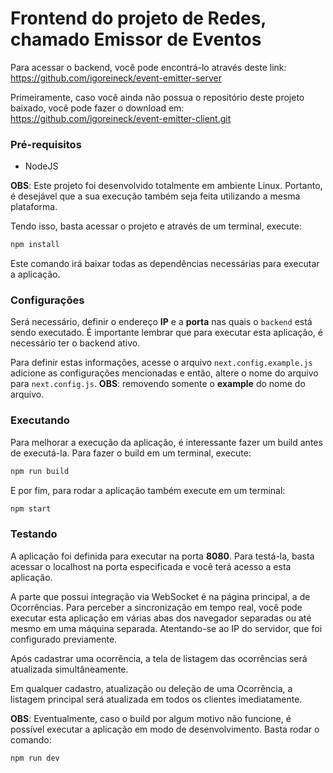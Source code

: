 # Frontend do projeto de Redes, chamado Emissor de Eventos

Para acessar o backend, você pode encontrá-lo através deste link: https://github.com/igoreineck/event-emitter-server

Primeiramente, caso você ainda não possua o repositório deste projeto baixado, você pode fazer o download em: https://github.com/igoreineck/event-emitter-client.git

### Pré-requisitos
- NodeJS

**OBS**: Este projeto foi desenvolvido totalmente em ambiente Linux. Portanto, é desejável que a sua execução também seja feita utilizando a mesma plataforma.

Tendo isso, basta acessar o projeto e através de um terminal, execute:
```bash
npm install
```

Este comando irá baixar todas as dependências necessárias para executar a aplicação.

### Configurações

Será necessário, definir o endereço **IP** e a **porta** nas quais o `backend` está sendo executado. É importante lembrar que para executar esta aplicação, é necessário ter o backend ativo.

Para definir estas informações, acesse o arquivo `next.config.example.js` adicione as configurações mencionadas e então, altere o nome do arquivo para `next.config.js`. **OBS**: removendo somente o **example** do nome do arquivo.

### Executando

Para melhorar a execução da aplicação, é interessante fazer um build antes de executá-la. Para fazer o build em um terminal, execute:
```bash
npm run build
```

E por fim, para rodar a aplicação também execute em um terminal:
```bash
npm start
```

### Testando

A aplicação foi definida para executar na porta **8080**. Para testá-la, basta acessar o localhost na porta especificada e você terá acesso a esta aplicação.

A parte que possui integração via WebSocket é na página principal, a de Ocorrências. Para perceber a sincronização em tempo real, você pode executar esta aplicação em várias abas dos navegador separadas ou até mesmo em uma máquina separada. Atentando-se ao IP do servidor, que foi configurado previamente.

Após cadastrar uma ocorrência, a tela de listagem das ocorrências será atualizada simultâneamente.

Em qualquer cadastro, atualização ou deleção de uma Ocorrência, a listagem principal será atualizada em todos os clientes imediatamente.

**OBS**: Eventualmente, caso o build por algum motivo não funcione, é possível executar a aplicação em modo de desenvolvimento. Basta rodar o comando:
```bash
npm run dev
```
